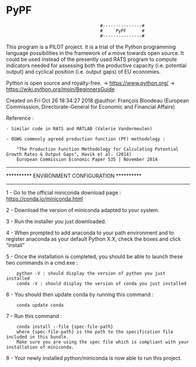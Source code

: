 # PyPF
                                        #---------------#
                                        #     PyPF      #
                                        #---------------#

This program is a PILOT project.
It is a trial of the Python programming language possibilities in the framework of a move towards open source.
It could be used instead of the presently used RATS program to compute indicators needed for assessing both the productive capacity
(i.e. potential output) and cyclical position (i.e. output gaps) of EU economies.

Python is open source and royalty-free.
-> https://www.python.org/
-> https://wiki.python.org/moin/BeginnersGuide

Created on Fri Oct 26 18:34:27 2018
@author: François Blondeau (European Commisssion, Directorate-General for Economic and Financial Affairs)

Reference :

    - Similar code in RATS and MATLAB (Valerie Vandermeulen)
    
    - OGWG commonly agreed production function (PF) methodology :
    
        "The Production Function Methodology for Calculating Potential Growth Rates & Output Gaps", Havik et al. (2014)
        European Commission Economic Paper 535 | November 2014

*************************************************
**********  ENVIRONMENT CONFIGURATION  **********
*************************************************

1 - Go to the official miniconda download page : https://conda.io/miniconda.html

2 - Download the version of miniconda adapted to your system.

3 - Run the installer you just downloaded.

4 - When prompted to add anaconda to your path environment and to register anaconda as your default Python X.X, check the boxes and click “install”

5 - Once the installation is completed, you should be able to launch these two commands in a cmd.exe  :

        python -V : should display the version of python you just installed
        conda -V : should display the version of conda you just installed   
        
6 - You should then update conda by running this command : 

        conda update conda
        
7 - Run this command : 

        conda install --file {spec-file-path}
        where {spec-file-path} is the path to the specification file included in this bundle. 
        Make sure you are using the spec file which is compliant with your installation of miniconda.
        
8 - Your newly installed python/miniconda is now able to run this project. 
